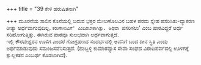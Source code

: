 +++
title = "39 ಕೇಳಿ ಹರುಷಿತನಾಗಿ"

+++
ಮೂರನೆಯ ಸಾಲಿನ ಕೊನೆಯಲ್ಲಿ ಬರುವ ಭಕ್ತರ ಮೇಲಣೊಲವಿನ ಬಹಳ ಪರಮ ಸ್ನೇಹ ಪಸರಿಸಿತು-ವ್ಯಾಕರಣ ರೀತ್ಯಾ ಅರ್ಥವಾಗುವುದಿಲ್ಲ. `ಕರುಣಾಳುವಿಗೆ' ಎಂದಿರಬೇಕಾಗಿತ್ತು. ಅಥವಾ `ಪಸರಿಸಲು' ಎಂಬ ಪಾಠವಿದ್ದರೆ ಅರ್ಥ ಸರಿಹೋಗುತ್ತಿತ್ತು. ಈಗಿರುವ ಪಾಠವೂ ಸುಲಭವಾಗಿ ಅರ್ಥವಾಗುತ್ತದೆ.  
ಇಲ್ಲಿ ಕೌರವೇಶ್ವರನ ಊಳಿಗ ಎಂದರೆ ಗೋಗ್ರಹಣದ ಸಂದರ್ಭದಲ್ಲಿ ಅವನಿಗೆ ಬಂದ ದೀನ ಸ್ಥಿತಿ ಎಂದು ಅರ್ಥಮಾಡುವುದು ಸಮಂಜಸವೆನಿಸುತ್ತದೆ. (ಹುಬ್ಬಳ್ಳಿ ಕುಮಾರವ್ಯಾಸ ಸೇವಾ ಸಂಘದ ವಿರಾಟಪರ್ವದಲ್ಲಿ ಊಳಿಗಕ್ಕೆ ಕ್ಷುಲ್ಲಕತನ ಎಂಬರ್ಥ ಕೊಡಲಾಗಿದೆ).